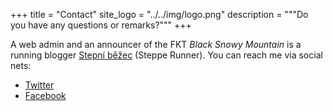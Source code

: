 +++
title = "Contact"
site_logo = "../../img/logo.png"
description = """Do you have any questions or remarks?"""
+++

A web admin and an announcer of the FKT _Black Snowy Mountain_ is
a running blogger [Stepní běžec](//stepnibezec.cz) (Steppe Runner).
You can reach me via social nets:

* [Twitter](//twitter.com/CernaSnezka)
* [Facebook](//facebook.com/CernaSnezka)

